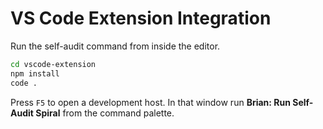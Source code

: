 # VS Code Extension Integration

Run the self-audit command from inside the editor.

```bash
cd vscode-extension
npm install
code .
```

Press `F5` to open a development host. In that window run **Brian: Run Self-Audit Spiral** from the command palette.
